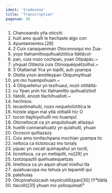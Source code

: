 ```yaml
---
ident: 'traducese'
title: 'Transcription'
pagenum: 30
---
```

1. Chanceando ytla oticchi
2. huilí amo qualli le hechaste algo con
1. Apuntamientos.[28]
2. 2 Cuix canaquenman Otoconnoquí mo Zua-
3. yoyo tlalnamittoquíhualíztitíca tlátlácol-
4. pan, cuix nozo cochpan, yuan Otipápác.~
5. yhquat Otitezía cuix Otinoquéquétzolhuí.~
6. 3 Otatlamat Yca yn topíllí, auh ypampa
7. Ototla ynon ámótleypan Otiquímythuat
8. ym mo huampohuam.~
9. 4 Otiquellehui yn tezihuaul, nozó otitlátlá-
10. cu Ypan ynín hic tlalnamitto quihualiztiotl
11. tlátolli, ánozé tlachíhuallotl.~
12.  hechisos.
13. tecaotimahuíti, nozo nequelolíztítíca le
14. hiziste algun mal ytlá otitlalilí hic O
15. tocon tlayhiyohuílli mo huampo.ͨ
16. Oticneltocat ca yn anquitohuah atlazqui
17. hueliti connanahuatiz yn quíahuítl, yhuan
18. Occecní quítlazazṣ
19. Cuix amo tontlachpana mochían ypampa tic
20. neltoca ca tictotocaz mo tonalṣ
21. yquac yn cecatl químayahui yn toctli,
22. ticneltoca, ca yn metlapílli, no[29] yn
23. tzotzopaztli quehuatequetzaṣ
24. tíneltoca ca yn aquin ahuel míxíhuí tla
25. quiahuacopa mo tehuía yn tepamítl qui 
26. palehuíaṣ
27. Oticpinahuizcauh neyolcuitilizpan[30] (Y³tlátlá
28. tlacolli)[31] yhuan mo yolloquimati³
